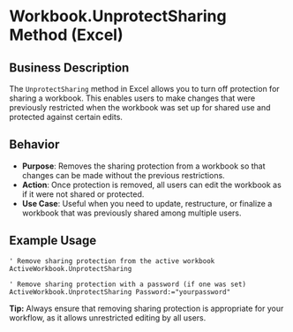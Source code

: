 # Workbook.UnprotectSharing Method (Excel)

## Business Description
The `UnprotectSharing` method in Excel allows you to turn off protection for sharing a workbook. This enables users to make changes that were previously restricted when the workbook was set up for shared use and protected against certain edits.

## Behavior
- **Purpose**: Removes the sharing protection from a workbook so that changes can be made without the previous restrictions.
- **Action**: Once protection is removed, all users can edit the workbook as if it were not shared or protected.
- **Use Case**: Useful when you need to update, restructure, or finalize a workbook that was previously shared among multiple users.

## Example Usage
```vba
' Remove sharing protection from the active workbook
ActiveWorkbook.UnprotectSharing

' Remove sharing protection with a password (if one was set)
ActiveWorkbook.UnprotectSharing Password:="yourpassword"
```

**Tip:** Always ensure that removing sharing protection is appropriate for your workflow, as it allows unrestricted editing by all users.
